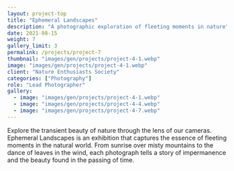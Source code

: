 ```yaml
---
layout: project-top
title: "Ephemeral Landscapes"
description: "A photographic exploration of fleeting moments in nature"
date: 2021-08-15
weight: 7
gallery_limit: 3
permalink: /projects/project-7
thumbnail: "images/gen/projects/project-4-1.webp"
image: "images/gen/projects/project-4-1.webp"
client: "Nature Enthusiasts Society"
categories: ["Photography"]
role: "Lead Photographer"
gallery:
  - image: "images/gen/projects/project-4-1.webp"
  - image: "images/gen/projects/project-4-4.webp"
  - image: "images/gen/projects/project-4-7.webp"
---
```


Explore the transient beauty of nature through the lens of our cameras. Ephemeral Landscapes is an exhibition that captures the essence of fleeting moments in the natural world. From sunrise over misty mountains to the dance of leaves in the wind, each photograph tells a story of impermanence and the beauty found in the passing of time.

